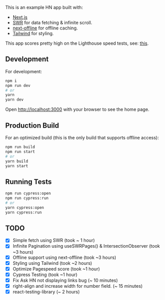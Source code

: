 This is an example HN app built with:

* [Next.js](https://nextjs.org/)
* [SWR](https://swr.now.sh) for data fetching & infinite scroll.
* [next-offline](https://github.com/hanford/next-offline) for offline caching.
* [Tailwind](https://tailwindcss.com) for styling.

This app scores pretty high on the Lighthouse speed tests, see: [this](./lighthouse-score.png).

## Development

For development:

```bash
npm i
npm run dev
# or
yarn
yarn dev
```

Open [http://localhost:3000](http://localhost:3000) with your browser to see the home page.

## Production Build

For an optimized build (this is the only build that supports offline access):

```bash
npm run build
npm run start
# or
yarn build
yarn start
```

## Running Tests

```bash
npm run cypress:open
npm run cypress:run
# or
yarn cypress:open
yarn cypress:run
```

## TODO

- [x] Simple fetch using SWR (took ~ 1 hour)
- [x] Infinite Pagination using useSWRPages() & IntersectionObserver (took ~3 hours)
- [x] Offline support using next-offline (took ~3 hours)
- [x] Styling using Tailwind (took ~2 hours)
- [x] Optimize Pagespeed score (took ~1 hour)
- [x] Cypress Testing (took ~1 hour)
- [x] Fix Ask HN not displaying links bug (~ 10 minutes)
- [x] right-align and increase width for number field. (~ 15 minutes)
- [x] react-testing-library (~ 2 hours)